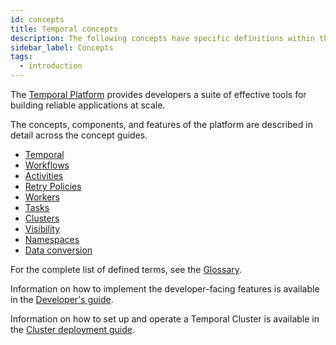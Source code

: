 ```yaml
---
id: concepts
title: Temporal concepts
description: The following concepts have specific definitions within the context of the Temporal Platform.
sidebar_label: Concepts
tags:
  - introduction
---
```


The [Temporal Platform](/temporal) provides developers a suite of effective tools for building reliable applications at scale.

The concepts, components, and features of the platform are described in detail across the concept guides.

- [Temporal](/temporal)
- [Workflows](/workflows)
- [Activities](/activities)
- [Retry Policies](/retry-policies)
- [Workers](/workers)
- [Tasks](/tasks)
- [Clusters](/clusters)
- [Visibility](/visibility)
- [Namespaces](/namespaces)
- [Data conversion](/dataconversion)

For the complete list of defined terms, see the [Glossary](/glossary).

Information on how to implement the developer-facing features is available in the [Developer's guide](/application-development).

Information on how to set up and operate a Temporal Cluster is available in the [Cluster deployment guide](/cluster-deployment-guide).
